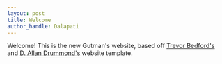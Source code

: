 ```yaml
---
layout: post
title: Welcome
author_handle: Dalapati
---
```


Welcome! This is the new Gutman's website, based off [Trevor Bedford's](http://bedford.io) and [D. Allan Drummond's](http://drummondlab.org/about.html) website template.
